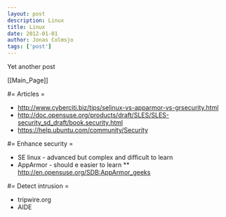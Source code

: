 ```yaml
---
layout: post
description: Linux
title: Linux
date: 2012-01-01
author: Jonas Colmsjo
tags: ['post']
---
```


Yet another post





[[Main_Page]]


#= Articles =

* http://www.cyberciti.biz/tips/selinux-vs-apparmor-vs-grsecurity.html
* http://doc.opensuse.org/products/draft/SLES/SLES-security_sd_draft/book.security.html
* https://help.ubuntu.com/community/Security


#= Enhance security =


* SE linux - advanced but complex and difficult to learn
* AppArmor - should e easier to learn
** http://en.opensuse.org/SDB:AppArmor_geeks

#= Detect intrusion =

* tripwire.org
* AIDE

